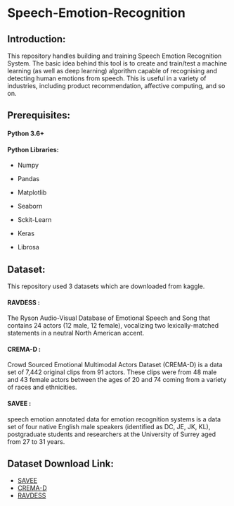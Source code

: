 # Speech-Emotion-Recognition
## Introduction:
This repository handles building and training Speech Emotion Recognition System.
The basic idea behind this tool is to create and train/test a machine learning (as well as deep learning) algorithm capable of recognising and detecting human emotions from speech.
This is useful in a variety of industries, including product recommendation, affective computing, and so on.

## Prerequisites:
#### Python 3.6+
#### Python Libraries:
- Numpy
* Pandas
+ Matplotlib
- Seaborn
* Sckit-Learn
+ Keras
- Librosa

## Dataset:
This repository used 3 datasets which are downloaded from kaggle.
#### RAVDESS : 
The Ryson Audio-Visual Database of Emotional Speech and Song that contains 24 actors (12 male, 12 female), vocalizing two lexically-matched statements in a neutral North American accent.
#### CREMA-D :
Crowd Sourced Emotional Multimodal Actors Dataset (CREMA-D) is a data set of 7,442 original clips from 91 actors. These clips were from 48 male and 43 female actors between the ages of 20 and 74 coming from a variety of races and ethnicities.
#### SAVEE :
speech emotion annotated data for emotion recognition systems is a data set of four native English male speakers (identified as DC, JE, JK, KL), postgraduate students and researchers at the University of Surrey aged from 27 to 31 years.

## Dataset Download Link:
- [SAVEE](https://www.kaggle.com/datasets/barelydedicated/savee-database)
- [CREMA-D](https://www.kaggle.com/datasets/ejlok1/cremad)
- [RAVDESS](https://www.kaggle.com/datasets/uwrfkaggler/ravdess-emotional-speech-audio)







